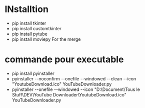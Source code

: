 # INstalltion

- pip install tkinter
- pip install customtkinter
- pip install pytube
- pip install moviepy For the merge

# commande pour executable

- pip install pyinstaller
- pyinstaller --noconfirm --onefile --windowed --clean --icon "YoutubeDownload.ico" YouTubeDownloader.py
- pyinstaller --onefile --windowed --icon "D:\Document\Tous le Stuff\DEV\YouTube Downloader\YoutubeDownload.ico" YouTubeDownloader.py